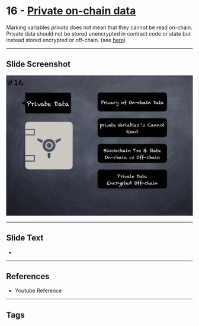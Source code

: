 # 16 - [Private on-chain data](Private%20on-chain%20data.md)
Marking variables _private_ does not mean that they cannot be read on-chain. Private data should not be stored unencrypted in contract code or state but instead stored encrypted or off-chain. (see [here](https://swcregistry.io/docs/SWC-136))

___
## Slide Screenshot
![016.png](../images/pitfalls_and_best_practices101/016.png)
___
## Slide Text
- 
___
## References
- Youtube Reference
___
## Tags